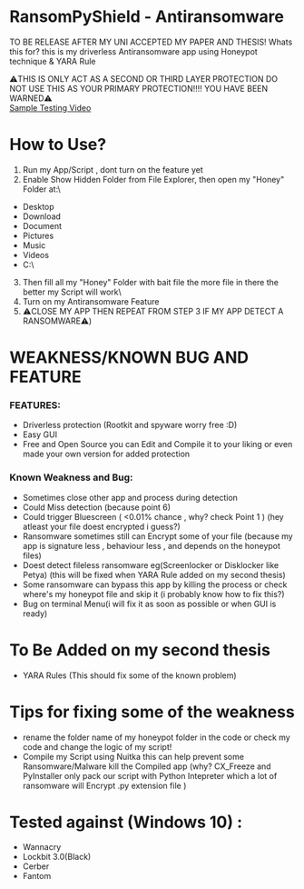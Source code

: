 # RansomPyShield - Antiransomware

TO BE RELEASE AFTER MY UNI ACCEPTED MY PAPER AND THESIS!
Whats this for? this is my driverless Antiransomware app using Honeypot technique & YARA Rule

⚠️THIS IS ONLY ACT AS A SECOND OR THIRD LAYER PROTECTION DO NOT USE THIS AS YOUR PRIMARY PROTECTION!!!!
YOU HAVE BEEN WARNED⚠️\
<a href="https://www.youtube.com/watch?v=9rO8qLU-3vE">Sample Testing Video</a>

# How to Use?
1. Run my App/Script , dont turn on the feature yet
2. Enable Show Hidden Folder from File Explorer, then open my "Honey" Folder at:\
* Desktop
* Download
* Document
* Pictures
* Music
* Videos
* C:\\
3. Then fill all my "Honey" Folder with bait file the more file in there the better my Script will work\
4. Turn on my Antiransomware Feature
5. ⚠️CLOSE MY APP THEN REPEAT FROM STEP 3 IF MY APP DETECT A RANSOMWARE⚠️)

# WEAKNESS/KNOWN BUG AND FEATURE
### FEATURES:
* Driverless protection (Rootkit and spyware worry free :D)
* Easy GUI
* Free and Open Source you can Edit and Compile it to your liking or even made your own version for added protection

### Known Weakness and Bug:
* Sometimes close other app and process during detection 
* Could Miss detection (because point 6)
* Could trigger Bluescreen ( <0.01% chance , why? check Point 1 ) (hey atleast your file doest encrypted i guess?)
* Ransomware sometimes still can Encrypt some of your file (because my app is signature less , behaviour less , and depends on the honeypot files)
* Doest detect fileless ransomware eg(Screenlocker or Disklocker like Petya) (this will be fixed when YARA Rule added on my second thesis)
* Some ransomware can bypass this app by killing the process or check where's my honeypot file and skip it (i probably know how to fix this?)
* Bug on terminal Menu(i will fix it as soon as possible or when GUI is ready)

# To Be Added on my second thesis
* YARA Rules (This should fix some of the known problem)

# Tips for fixing some of the weakness
* rename the folder name of my honeypot folder in the code or check my code and change the logic of my script!
* Compile my Script using Nuitka this can help prevent some Ransomware/Malware kill the Compiled app (why? CX_Freeze and PyInstaller only pack our script with Python Intepreter which a lot of ransomware will Encrypt .py extension file )

# Tested against (Windows 10) :
* Wannacry
* Lockbit 3.0(Black)
* Cerber
* Fantom
